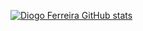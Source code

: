 [![Diogo Ferreira GitHub stats](https://diogofrr-readme-contadeatividades9199-gmailcom.vercel.app//api?username=anuraghazra)](https://github.com/anuraghazra/github-readme-stats)

